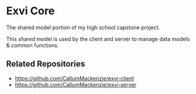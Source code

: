 # Exvi Core

The shared model portion of my high school capstone project.

This shared model is used by the client and server to manage data models & common functions.

## Related Repositories
- https://github.com/CallumMackenzie/exvi-client
- https://github.com/CallumMackenzie/exvi-server